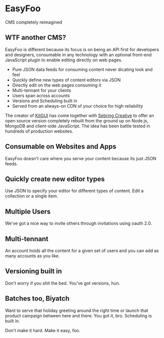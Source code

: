 # EasyFoo

CMS completely reimagined

## WTF another CMS?
EasyFoo is different because its focus is on being an API first for developers and designers, consumable in any technology with an optional front-end JavaScript plugin to enable editing directly on web pages.

- Pure JSON data feeds for consuming content never dicating look and feel
- Quickly define new types of content editors via JSON
- Directly edit on the web pages consuming it
- Multi-tennant for your clients
- Users span across accounts
- Versions and Scheduling built in
- Served from an always-on CDN of your choice for high reliability

The creator of [KitGUI](https://kitgui.com) has come together with [Sebring Creative](http://www.sebringcreative.com) to offer an open source version completely rebuilt from the ground up on Node.js, MongoDB and client-side JavaScript. The idea has been battle tested in hundreds of production websites. 

## Consumable on Websites and Apps

EasyFoo doesn't care where you serve your content because its just JSON feeds.

## Quickly create new editor types

Use JSON to specify your editor for different types of content. Edit a collection or a single item.

## Multiple Users

We've got a nice way to invite others through invitations using oauth 2.0.

## Multi-tennant

An account holds all the content for a given set of users and you can add as many accounts as you like.

## Versioning built in

Don't worry if you shit the bed. You've got versions, hun.

## Batches too, Biyatch

Want to serve that holiday greeting around the right time or launch that product campaign between here and there. You got it, bro. Scheduling is built in.

Don't make it hard. Make it easy, foo.
